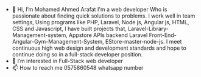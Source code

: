 - 👋 Hi, I’m Mohamed Ahmed Arafat 
I'm a web developer  Who is passionate about 
finding quick solutions to problems. 
I work well in team settings, 
Using programs like  PHP, Laravel, 
Node js, Angular js, HTML, CSS
 and Javascript, I have built projects that,
 Laravel-Library-Management-system,
Appstore APIs backend Laravel 
Front-End-Angular-Gym-Management-System,
 EStore-master-node-js. 
I meet continuous high web design and development standards
 and hope to continue doing so in a full-stack developer position.
- 👀 I’m interested in Full-Stack web developer 
- 📫 How to reach me 0575860548 whatsapp number 

<!---
Arafat77mo/Arafat77mo is a ✨ special ✨ repository because its `README.md` (this file) appears on your GitHub profile.
You can click the Preview link to take a look at your changes.
--->
